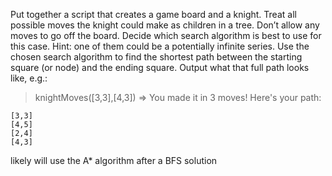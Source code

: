 Put together a script that creates a game board and a knight.
Treat all possible moves the knight could make as children in a tree.
Don’t allow any moves to go off the board.
Decide which search algorithm is best to use for this case.
Hint: one of them could be a potentially infinite series.
Use the chosen search algorithm to find the shortest path between the
starting square (or node) and the ending square. Output what that full
path looks like, e.g.:

> knightMoves([3,3],[4,3])
> => You made it in 3 moves! Here's your path:

    [3,3]
    [4,5]
    [2,4]
    [4,3]

likely will use the A\* algorithm after a BFS solution
